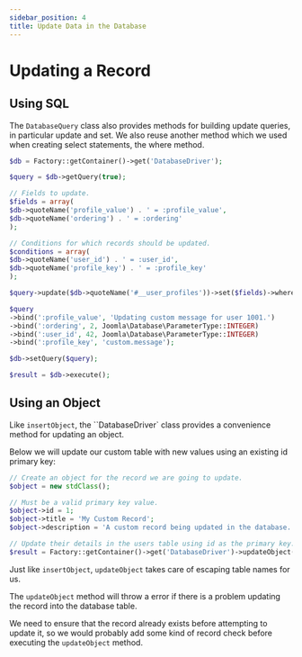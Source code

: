 ```yaml
---
sidebar_position: 4
title: Update Data in the Database
---
```


# Updating a Record

## Using SQL

The ``DatabaseQuery`` class also provides methods for building update queries, in particular update and set. We also reuse another method which we used when creating select statements, the where method.
```php
$db = Factory::getContainer()->get('DatabaseDriver');

$query = $db->getQuery(true);

// Fields to update.
$fields = array(
$db->quoteName('profile_value') . ' = :profile_value',
$db->quoteName('ordering') . ' = :ordering'
);

// Conditions for which records should be updated.
$conditions = array(
$db->quoteName('user_id') . ' = :user_id',
$db->quoteName('profile_key') . ' = :profile_key'
);

$query->update($db->quoteName('#__user_profiles'))->set($fields)->where($conditions);

$query
->bind(':profile_value', 'Updating custom message for user 1001.')
->bind(':ordering', 2, Joomla\Database\ParameterType::INTEGER)
->bind(':user_id', 42, Joomla\Database\ParameterType::INTEGER)   
->bind(':profile_key', 'custom.message');

$db->setQuery($query);

$result = $db->execute();
```

## Using an Object
Like ``insertObject``, the ``DatabaseDriver` class provides a convenience method for updating an object.

Below we will update our custom table with new values using an existing id primary key:
```php
// Create an object for the record we are going to update.
$object = new stdClass();

// Must be a valid primary key value.
$object->id = 1;
$object->title = 'My Custom Record';
$object->description = 'A custom record being updated in the database.';

// Update their details in the users table using id as the primary key.
$result = Factory::getContainer()->get('DatabaseDriver')->updateObject('#__custom_table', $object, 'id');
```
Just like ``insertObject``, ``updateObject`` takes care of escaping table names for us.

The ``updateObject`` method will throw a error if there is a problem updating the record into the database table.

We need to ensure that the record already exists before attempting to update it, so we would probably add some kind of record check before executing the ``updateObject`` method.
